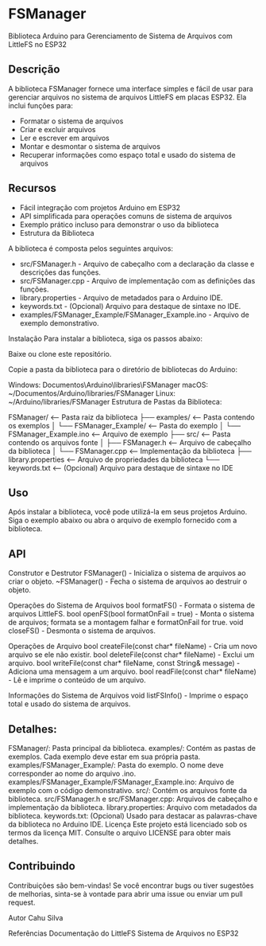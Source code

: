 # FSManager
 Biblioteca Arduino para Gerenciamento de Sistema de Arquivos com LittleFS no ESP32

## Descrição
A biblioteca FSManager fornece uma interface simples e fácil de usar para gerenciar arquivos no sistema de arquivos LittleFS em placas ESP32. Ela inclui funções para:

- Formatar o sistema de arquivos
- Criar e excluir arquivos
- Ler e escrever em arquivos
- Montar e desmontar o sistema de arquivos
- Recuperar informações como espaço total e usado do sistema de arquivos

## Recursos
- Fácil integração com projetos Arduino em ESP32
- API simplificada para operações comuns de sistema de arquivos
- Exemplo prático incluso para demonstrar o uso da biblioteca
- Estrutura da Biblioteca

A biblioteca é composta pelos seguintes arquivos:

- src/FSManager.h - Arquivo de cabeçalho com a declaração da classe e descrições das funções.
- src/FSManager.cpp - Arquivo de implementação com as definições das funções.
- library.properties - Arquivo de metadados para o Arduino IDE.
- keywords.txt - (Opcional) Arquivo para destaque de sintaxe no IDE.
- examples/FSManager_Example/FSManager_Example.ino - Arquivo de exemplo demonstrativo.

Instalação
Para instalar a biblioteca, siga os passos abaixo:

Baixe ou clone este repositório.

Copie a pasta da biblioteca para o diretório de bibliotecas do Arduino:

Windows: Documentos\Arduino\libraries\FSManager
macOS: ~/Documentos/Arduino/libraries/FSManager
Linux: ~/Arduino/libraries/FSManager
Estrutura de Pastas da Biblioteca:

FSManager/                <-- Pasta raiz da biblioteca
├── examples/             <-- Pasta contendo os exemplos
│   └── FSManager_Example/    <-- Pasta do exemplo
│       └── FSManager_Example.ino  <-- Arquivo de exemplo
├── src/                  <-- Pasta contendo os arquivos fonte
│   ├── FSManager.h       <-- Arquivo de cabeçalho da biblioteca
│   └── FSManager.cpp     <-- Implementação da biblioteca
├── library.properties    <-- Arquivo de propriedades da biblioteca
└── keywords.txt          <-- (Opcional) Arquivo para destaque de sintaxe no IDE

## Uso
Após instalar a biblioteca, você pode utilizá-la em seus projetos Arduino. Siga o exemplo abaixo ou abra o arquivo de exemplo fornecido com a biblioteca.

## API
Construtor e Destrutor
FSManager() - Inicializa o sistema de arquivos ao criar o objeto.
~FSManager() - Fecha o sistema de arquivos ao destruir o objeto.

Operações do Sistema de Arquivos
bool formatFS() - Formata o sistema de arquivos LittleFS.
bool openFS(bool formatOnFail = true) - Monta o sistema de arquivos; formata se a montagem falhar e formatOnFail for true.
void closeFS() - Desmonta o sistema de arquivos.

Operações de Arquivo
bool createFile(const char* fileName) - Cria um novo arquivo se ele não existir.
bool deleteFile(const char* fileName) - Exclui um arquivo.
bool writeFile(const char* fileName, const String& message) - Adiciona uma mensagem a um arquivo.
bool readFile(const char* fileName) - Lê e imprime o conteúdo de um arquivo.

Informações do Sistema de Arquivos
void listFSInfo() - Imprime o espaço total e usado do sistema de arquivos.

## Detalhes:

FSManager/: Pasta principal da biblioteca.
examples/: Contém as pastas de exemplos. Cada exemplo deve estar em sua própria pasta.
examples/FSManager_Example/: Pasta do exemplo. O nome deve corresponder ao nome do arquivo .ino.
examples/FSManager_Example/FSManager_Example.ino: Arquivo de exemplo com o código demonstrativo.
src/: Contém os arquivos fonte da biblioteca.
src/FSManager.h e src/FSManager.cpp: Arquivos de cabeçalho e implementação da biblioteca.
library.properties: Arquivo com metadados da biblioteca.
keywords.txt: (Opcional) Usado para destacar as palavras-chave da biblioteca no Arduino IDE.
Licença
Este projeto está licenciado sob os termos da licença MIT. Consulte o arquivo LICENSE para obter mais detalhes.

## Contribuindo
Contribuições são bem-vindas! Se você encontrar bugs ou tiver sugestões de melhorias, sinta-se à vontade para abrir uma issue ou enviar um pull request.

Autor
Cahu Silva

Referências
Documentação do LittleFS
Sistema de Arquivos no ESP32